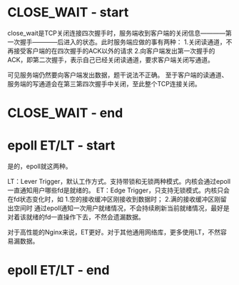 # CLOSE_WAIT - start #
close_wait是TCP关闭连接四次握手时，服务端收到客户端的关闭信息————第一次握手————后进入的状态。此时服务端应做的事有两种：
1.关闭读通道，不再接受客户端的在四次握手的ACK以外的请求
2.向客户端发出第一次握手的ACK，即第二次握手，表示自己已经关闭读通道，要求客户端关闭写通道。

可见服务端仍然要向客户端发出数据，题干说法不正确。
至于客户端的读通道、服务端的写通道会在第三第四次握手中关闭，至此整个TCP连接关闭。
# CLOSE_WAIT - end #

# epoll ET/LT - start #
是的，epoll就这两种。

LT：Lever Trigger，默认工作方式。支持带锁和无锁两种模式。内核会通过epoll一直通知用户哪些fd是就绪的。
ET：Edge Trigger，只支持无锁模式。内核只会在fd状态变化时，如
    1.空的接收缓冲区刚接收到数据时；
    2.满的接收缓冲区刚留出空间时
通过epoll通知一次用户就绪情况，不会持续刷新当前就绪情况，最好是对着该就绪的fd一直操作下去，不然会遗漏数据。

对于高性能的Nginx来说，ET更好。对于其他通用网络库，更多使用LT，不然容易漏数据。
# epoll ET/LT - end #
